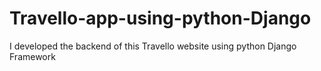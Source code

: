 # Travello-app-using-python-Django
I developed the backend of this Travello website using python Django Framework 
